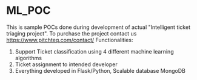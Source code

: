 # ML_POC
This is sample POCs done during development of actual "Intelligent ticket triaging project". To purchase the project contact us https://www.pitchteq.com/contact/
Functionalities:
1) Support Ticket classification using 4 different machine learning algorithms
2) Ticket assignment to intended developer
3) Everything developed in Flask/Python, Scalable database MongoDB
